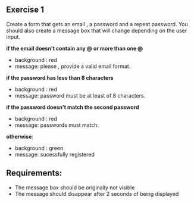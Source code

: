 ## Exercise 1

Create a form that gets an email , a password and a repeat password.
You should also create a message box that will change depending on the user input.

**if the email doesn't contain any @ or more than one @**

- background : red
- message: please , provide a valid email format.

**if the password has less than 8 characters**

- background : red
- message: password must be at least of 8 characters.

**if the password doesn't match the second password**

- background : red
- message: passwords must match.

**otherwise**:

- background : green
- message: sucessfully registered

## Requirements:

- The message box should be originally not visible
- The message should disappear after 2 seconds of being displayed